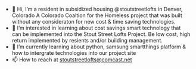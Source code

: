 - 👋 Hi, I’m a resident in subsidized housing @stoutstreetlofts in Denver, Colorado
     A Colorado Coaltion for the Homeless project that was built without any consideraton
     for new cost & time saving technologies.
- 👀 I’m interested in learning about cost savings smart technology that can be
     implemented into the Stout Street Lofts Project.  Be low cost, high return implemented 
     by resients and/or building management.
- 🌱 I’m currently learning about python, samsung smartthings platform & how to intergrate technologies into our project site
- 📫 How to reach at stoutstreetlofts@comcast.net

<!---
stoutstreetlofts/stoutstreetlofts is a ✨ special ✨ repository because its `README.md` (this file) appears on your GitHub profile.
You can click the Preview link to take a look at your changes.
--->
